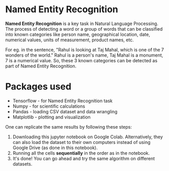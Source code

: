 # Named Entity Recognition
**Named Entity Recognition** is a key task in Natural Language Processing. The process of detecting a word or a group of words that can be classified into known categories like person name, geographical location, date, numerical values, units of measurement, product names, etc. 

For eg. in the sentence, "Rahul is looking at Taj Mahal, which is one of the 7 wonders of the world." Rahul is a person's name, Taj Mahal is a monument, 7 is a numerical value. So, these 3 known categories can be detected as part of Named Entity Recognition.

# Packages used
* Tensorflow - for Named Entity Recognition task
* Numpy - for scientific calculations
* Pandas - loading CSV dataset and data wrangling
* Matplotlib - plotting and visualization

One can replicate the same results by following these steps:
1. Downloading this jupyter notebook on Google Colab. Alternatively, they can also load the dataset to their own computers instead of using Google Drive (as done in this notebook).
2. Running all the cells **sequentially** in the order as in the notebook.
3. It's done! You can go ahead and try the same algorithm on different datasets.
